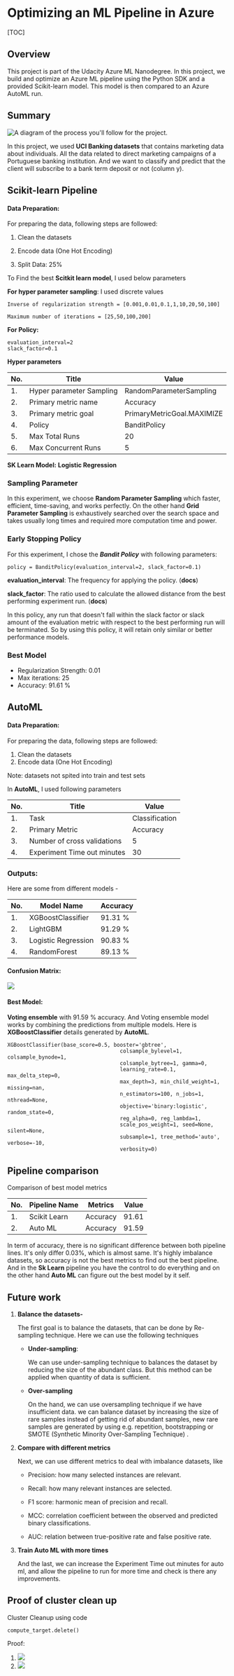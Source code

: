 

# Optimizing an ML Pipeline in Azure

[TOC]

## Overview

This project is part of the Udacity Azure ML Nanodegree.
In this project, we build and optimize an Azure ML pipeline using the Python SDK and a provided Scikit-learn model.
This model is then compared to an Azure AutoML run.



## Summary
![A diagram of the process you'll follow for the project.](https://video.udacity-data.com/topher/2020/September/5f639574_creating-and-optimizing-an-ml-pipeline/creating-and-optimizing-an-ml-pipeline.png)

In this project, we used **UCI Banking datasets** that contains marketing data about individuals. All the data related to direct marketing campaigns of a Portuguese banking institution. And we want to classify and predict that the client will subscribe to a bank term deposit or not (column y). 

## Scikit-learn Pipeline
#### Data Preparation:

For preparing the data, following steps are followed:

1. Clean the datasets

2. Encode data (One Hot Encoding)

3. Split Data: 25%

   

To Find the best **Scitkit learn model**, I used below parameters

**For hyper parameter sampling**: I used discrete values

```
Inverse of regularization strength = [0.001,0.01,0.1,1,10,20,50,100]
```

```
Maximum number of iterations = [25,50,100,200]
```

**For Policy:** 

```
evaluation_interval=2
slack_factor=0.1
```

**Hyper parameters**

| No.  | Title                    | Value                      |
| ---- | ------------------------ | -------------------------- |
| 1.   | Hyper parameter Sampling | RandomParameterSampling    |
| 2.   | Primary metric name      | Accuracy                   |
| 3.   | Primary metric goal      | PrimaryMetricGoal.MAXIMIZE |
| 4.   | Policy                   | BanditPolicy               |
| 5.   | Max Total Runs           | 20                         |
| 6.   | Max Concurrent Runs      | 5                          |

**SK Learn Model:** **Logistic Regression**



### Sampling Parameter

In this experiment, we choose **Random Parameter Sampling** which faster, efficient, time-saving, and works perfectly. On the other hand **Grid Parameter Sampling** is exhaustively searched over the search space and takes usually long times and required more computation time and power.



### Early Stopping Policy

For this experiment, I  chose the ***Bandit Policy*** with following parameters:

```
policy = BanditPolicy(evaluation_interval=2, slack_factor=0.1)
```

**evaluation_interval**: The frequency for applying the policy. (**docs**)

**slack_factor**: The ratio used to calculate the allowed distance from the best performing experiment run. (**docs**)

In this policy, any run that doesn't fall within the slack factor or slack amount of the evaluation metric with respect to the best performing run will be terminated. So by using this policy,  it will retain only similar or better performance models.

### Best Model

- Regularization Strength: 0.01
- Max iterations: 25
- Accuracy: 91.61 %



## AutoML
#### Data Preparation:

For preparing the data, following steps are followed:

1. Clean the datasets
2. Encode data (One Hot Encoding)

Note: datasets not spited into train and test sets



In **AutoML**, I used following parameters

| No.  | Title                       | Value          |
| ---- | --------------------------- | -------------- |
| 1.   | Task                        | Classification |
| 2.   | Primary Metric              | Accuracy       |
| 3.   | Number of cross validations | 5              |
| 4.   | Experiment Time out minutes | 30             |



### Outputs:

Here are some from different models -

| No.  | Model Name          | Accuracy |
| ---- | ------------------- | -------- |
| 1.   | XGBoostClassifier   | 91.31 %  |
| 2.   | LightGBM            | 91.29 %  |
| 3.   | Logistic Regression | 90.83 %  |
| 4.   | RandomForest        | 89.13 %  |

#### Confusion Matrix:

<img src='./img/conff.png'>

#### Best Model:

**Voting ensemble** with 91.59 % accuracy. And Voting ensemble model works by combining the predictions from multiple models. Here is  **XGBoostClassifier** details generated by **AutoML**.

```
XGBoostClassifier(base_score=0.5, booster='gbtree',
                                    colsample_bylevel=1, colsample_bynode=1,
                                    colsample_bytree=1, gamma=0,
                                    learning_rate=0.1, max_delta_step=0,
                                    max_depth=3, min_child_weight=1, missing=nan,
                                    n_estimators=100, n_jobs=1, nthread=None,
                                    objective='binary:logistic', random_state=0,
                                    reg_alpha=0, reg_lambda=1,
                                    scale_pos_weight=1, seed=None, silent=None,
                                    subsample=1, tree_method='auto', verbose=-10,
                                    verbosity=0)
```



## Pipeline comparison

Comparison of best model metrics

| No.  | Pipeline Name | Metrics  | Value |
| ---- | ------------- | -------- | ----- |
| 1.   | Scikit Learn  | Accuracy | 91.61 |
| 2.   | Auto ML       | Accuracy | 91.59 |

In term of accuracy, there is no significant difference between both pipeline lines. It's only differ 0.03%, which is almost same. It's highly imbalance datasets, so accuracy is not the best metrics to find out the best pipeline. And in the **Sk Learn** pipeline you have the control to do everything and on the other hand **Auto ML** can figure out the best model by it self.



## Future work
1. **Balance the datasets-**

   The first goal is to balance the datasets, that can be done by Re-sampling technique. Here we can use the following techniques

   - **Under-sampling**:

     We can use under-sampling technique to balances the dataset by reducing the size of the abundant class. But this method can be applied  when quantity of data is sufficient.

   - **Over-sampling**

     On the hand, we can use oversampling technique if we have insufficient data. we can balance dataset by increasing the size of rare samples instead of getting rid of abundant samples, new rare samples are generated by using e.g. repetition, bootstrapping or SMOTE (Synthetic Minority Over-Sampling Technique) .

   

2. **Compare with different metrics**

   Next, we can use different metrics to deal with imbalance datasets, like 

   - Precision: how many selected instances are relevant.

   - Recall: how many relevant instances are selected.

   - F1 score: harmonic mean of precision and recall.

   - MCC: correlation coefficient between the observed and predicted binary classifications.

   - AUC: relation between true-positive rate and false positive rate.

     

3. **Train Auto ML with more times**

   And the last, we can increase the Experiment Time out minutes for auto ml, and allow the pipeline to run for more time and check is there any improvements.



## Proof of cluster clean up
Cluster Cleanup using code

```
compute_target.delete()
```

Proof:

1. <img src='./img/delete.png'>
2. <img src='./img/cluster_delete.png'>

